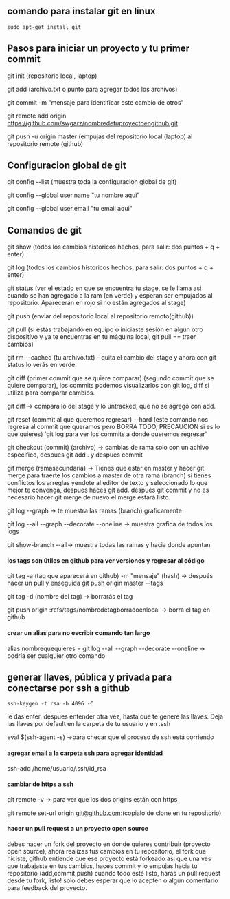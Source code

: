 
## comando para instalar git en linux
    sudo apt-get install git

## Pasos para iniciar un proyecto y tu primer commit

  git init (repositorio local, laptop)
  
  git add (archivo.txt o punto para agregar todos los archivos)
  
  git commit -m "mensaje para identificar este cambio de otros"
  
  git remote add origin https://github.com/swgarz/nombredetuproyectoengithub.git
  
  git push -u origin master (empujas del repositorio local (laptop) al repositorio remote (github)
  
## Configuracion global de git

  git config --list (muestra toda la configuracion global de git)
  
  git config --global user.name "tu nombre aqui"
  
  git config --global user.email "tu email aqui"

   

## Comandos de git

  git show (todos los cambios historicos hechos, para salir: dos puntos + q + enter)
  
  git log (todos los cambios historicos hechos, para salir: dos puntos + q + enter)
  
  git status (ver el estado en que se encuentra tu stage, se le llama asi cuando se han agregado a la ram (en verde) y esperan ser empujados al repositorio. Aparecerán en rojo si no están agregados al stage)
  
  git push (enviar del repositorio local al repositorio remoto(github))
  
  git pull (si estás trabajando en equipo o iniciaste sesión en algun otro dispositivo y ya te encuentras en tu máquina local, git pull == traer cambios)
  
  git rm --cached (tu archivo.txt) - quita el cambio del stage y ahora con git status lo verás en verde.
  
  git diff (primer commit que se quiere comparar) (segundo commit que se quiere comparar), los commits podemos visualizarlos con git log, diff si utiliza para    comparar cambios. 
  
  git diff -> compara lo del stage y lo untracked, que no se agregó con add.
  
  git reset (commit al que queremos regresar) --hard (este comando nos regresa al commit que queramos pero BORRA TODO, PRECAUCION si es lo que quieres) 'git log para ver los commits a donde queremos regresar'
  
  git checkout (commit) (archivo) -> cambias de rama solo con un achivo especifico, despues git add . y despues commit
  
  git merge (ramasecundaria) -> Tienes que estar en master y hacer git merge para traerte los cambios a master de otra rama (branch) si tienes conflictos los arreglas yendote al editor de texto y seleccionado lo que mejor te convenga, despues haces git add. después git commit y no es necesario hacer git merge de nuevo el merge estará listo.
  
  git log --graph -> te muestra las ramas (branch) graficamente
  
  git log --all --graph --decorate --oneline -> muestra grafica de todos los logs
  
  git show-branch --all-> muestra todas las ramas y hacia donde apuntan
  
  #### los tags son útiles en github para ver versiones y regresar al código
  
  git tag -a (tag que aparecerá en github) -m "mensaje" (hash) -> después hacer un pull y enseguida git push origin master --tags
  
  git tag -d (nombre del tag) -> borrarás el tag
  
  git push origin :refs/tags/nombredetagborradoenlocal -> borra el tag en github
  
  #### crear un alias para no escribir comando tan largo
  alias nombrequequieres = git log --all --graph --decorate --oneline -> podría ser cualquier otro comando
  
  
## generar llaves, pública y privada para conectarse por ssh a github
    ssh-keygen -t rsa -b 4096 -C 
    
   le das enter, despues entender otra vez, hasta que te genere las llaves. Deja las llaves por default en la carpeta de tu usuario y en .ssh
   
   eval $(ssh-agent -s) ->para checar que el proceso de ssh está corriendo
   
   #### agregar email a la carpeta ssh para agregar identidad
   
   ssh-add /home/usuario/.ssh/id_rsa
   
   #### cambiar de https a ssh
   
   git remote -v -> para ver que los dos origins están con https
   
   git remote set-url origin git@github.com:(copialo de clone en tu repositorio)
   
   #### hacer un pull request a un proyecto open source
   
   debes hacer un fork del proyecto en donde quieres contribuir (proyecto open source), ahora realizas tus cambios en tu repositorio, el fork que hiciste, github    entiende que ese proyecto está forkeado asi que una ves que trabajaste en tus cambios, haces commit y lo empujas hacia tu repositorio (add,commit,push) cuando    todo esté listo, harás un pull request desde tu fork, listo! solo debes esperar que lo acepten o algun comentario para feedback del proyecto.
   
